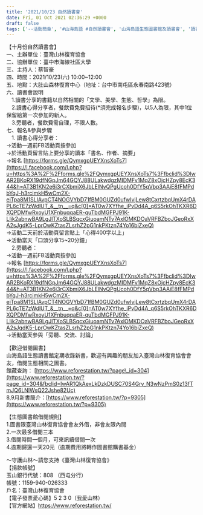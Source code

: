 ```yaml
---
title: '2021/10/23 自然讀書會'
date: Fri, 01 Oct 2021 02:36:29 +0000
draft: false
tags: ['--活動簡章', '#山海島語 #自然讀書會', '山海島語生態圖書館及讀書會', '讀書會']
---
```


【十月份自然讀書會】  
一、主辦單位：臺灣山林復育協會  
二、協辦單位：臺中市海線社區大學  
三、主持人：蔡智豪  
四、時間：2021/10/23(六) 10:00~12:00  
五、地點：大肚山森林復育中心（地址：台中市南屯區永春南路423號）  
六、讀書會說明  
　1.讀書分享的書籍以自然相關的「文學、美學、生態、哲學」為限。  
　2.讀書心得分享者，餐飲費免費招待(\*須完成報名步驟)，以5人為限，其中1位保留給第一次參加的新人。  
　3.旁聽者，餐飲費需自理，不限人數。  
七、報名&參與步驟  
　1. 讀書心得分享者：  
→活動一週前FB活動頁按參加  
→於活動頁留言貼上要分享的讀本「書名、作者、摘要」  
→報名 [https://forms.gle/QymxgpUEYXnsXoTs7](https://l.facebook.com/l.php?u=https%3A%2F%2Fforms.gle%2FQymxgpUEYXnsXoTs7%3Ffbclid%3DIwAR2BKoRX19dfNGpJm64GQYJ88ULakwdgzMIDMFv1MqZ8xOjcHZpy8EcK344&h=AT3B1KN2e6i3rCXbmiX6JbLElNvQPgUcoh0DfY5qVbp3AAiE8fFMPdbYqJ-h3rcimkH5wCm2X-eiTpa8M1SLIAvpCT4NOGVYbD71fBM0GUZd0ufwIvjLew8tCxrtzbqUmX4rDAPL6cTE7zWdlUT_&__tn__=q&c[0]=AT0w7XYfhe_iPvDd4A_q6S5rkOhTKXR6DXQPDMfwRxoyU1XFnbuqqaER-quTbdMGFPJ91K-LIik2abnwBA9LgJlTXoSLBSqcxGiuoamNTv7AxlOMKDOaVRFBZboJGeoRxXA2sJgdK5-LprOwKZtasZLsrhZ2pG1nkPKtzn74Yo16biZxeQ)  
→活動二天前於活動頁留言貼上「心得400字以上」  
→活動當天「口頭分享15~20分鐘」  
　2.旁聽者：  
→活動一週前FB活動頁按參加  
→報名 [https://forms.gle/QymxgpUEYXnsXoTs7](https://l.facebook.com/l.php?u=https%3A%2F%2Fforms.gle%2FQymxgpUEYXnsXoTs7%3Ffbclid%3DIwAR2BKoRX19dfNGpJm64GQYJ88ULakwdgzMIDMFv1MqZ8xOjcHZpy8EcK344&h=AT3B1KN2e6i3rCXbmiX6JbLElNvQPgUcoh0DfY5qVbp3AAiE8fFMPdbYqJ-h3rcimkH5wCm2X-eiTpa8M1SLIAvpCT4NOGVYbD71fBM0GUZd0ufwIvjLew8tCxrtzbqUmX4rDAPL6cTE7zWdlUT_&__tn__=q&c[0]=AT0w7XYfhe_iPvDd4A_q6S5rkOhTKXR6DXQPDMfwRxoyU1XFnbuqqaER-quTbdMGFPJ91K-LIik2abnwBA9LgJlTXoSLBSqcxGiuoamNTv7AxlOMKDOaVRFBZboJGeoRxXA2sJgdK5-LprOwKZtasZLsrhZ2pG1nkPKtzn74Yo16biZxeQ)  
→活動當天參與「旁聽、交流、討論」

【歡迎借閱圖書】  
山海島語生態讀書館定期收錄新書，歡迎有興趣的朋友加入臺灣山林復育協會會友，借閱生態相關之圖書。  
館藏查詢： [https://www.reforestation.tw/?page\_id=304](https://www.reforestation.tw/?page_id=304&fbclid=IwAR1QkAexLkDzkDUSC70S4Grv_N3wNzPmS0z13fTmJQ6LNIWsQ22Jshe82Uc)  
8,9月新書簡介：[https://www.reforestation.tw/?p=9305](https://www.reforestation.tw/?p=9305)

【生態圖書館借閱規則】  
1.圖書限臺灣山林復育協會會友外借，非會友限內閱  
2.一次最多借閱三本  
3.借閱時間一個月，可來訊續借閱一次  
4.逾期歸還一天20元（逾期費用將轉作圖書館購書基金）

～守護山林～請您支持《臺灣山林復育協會》  
【捐款帳號】  
玉山銀行代號：808 （西屯分行）  
帳號：1159-940-026333  
戶名：臺灣山林復育協會  
【電子發票愛心碼】5 2 3 0（我愛山林）  
【官方網站】https://www.reforestation.tw/